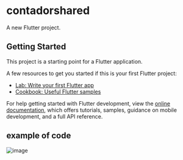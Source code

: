 # contadorshared

A new Flutter project.

## Getting Started

This project is a starting point for a Flutter application.

A few resources to get you started if this is your first Flutter project:

- [Lab: Write your first Flutter app](https://docs.flutter.dev/get-started/codelab)
- [Cookbook: Useful Flutter samples](https://docs.flutter.dev/cookbook)

For help getting started with Flutter development, view the
[online documentation](https://docs.flutter.dev/), which offers tutorials,
samples, guidance on mobile development, and a full API reference.
 
 ## example of code 
 
 ![image](https://user-images.githubusercontent.com/59000093/210439153-445118ca-971f-4f81-9b84-612b984aa36f.png)
